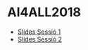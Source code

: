 # AI4ALL2018
* [Slides Sessió 1](https://docs.google.com/presentation/d/1zOx6nmaeeMjq4fPArvQbVEBwJKI1XZJvDR6APWgr-Rw/edit?usp=sharing)
* [Slides Sessió 2](https://docs.google.com/presentation/d/1az5jWOnGyJAlq8AsVJHiZsr-AKvuI65DH1qRMBio-6k/edit?usp=sharing)
